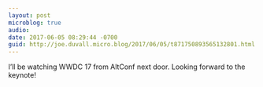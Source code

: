 ```yaml
---
layout: post
microblog: true
audio: 
date: 2017-06-05 08:29:44 -0700
guid: http://joe.duvall.micro.blog/2017/06/05/t871750893565132801.html
---
```

I’ll be watching WWDC 17 from AltConf next door. Looking forward to the keynote!
